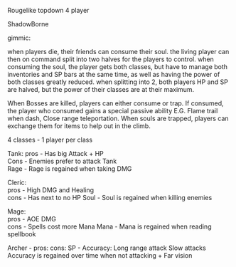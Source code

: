 Rougelike topdown 4 player 

ShadowBorne

gimmic:

when players die, their friends can consume their soul. the living player can then on command split into two halves
for the players to control. when consuming the soul, the player gets both classes, but have to manage both inventories and SP bars
at the same time, as well as having the power of both classes greatly reduced. when splitting into 2, both players HP and SP are halved, but
the power of their classes are at their maximum.

When Bosses are killed, players can either consume or trap. If consumed, the player who consumed gains a special passive ability E.G. Flame trail when dash, 
Close range teleportation. When souls are trapped, players can exchange them for items to help out in the climb.

4 classes - 1 player per class

Tank: 
pros -	Has big Attack + HP			
Cons -	Enemies prefer to attack Tank									
Rage -  Rage is regained when taking DMG
	

	

Cleric: 					 				
pros - High DMG and Healing						
cons - Has next to no HP
Soul - Soul is regained when killing enemies


Mage: 										
pros -	AOE DMG										
cons -	Spells cost more Mana
Mana -	Mana is regained when reading spellbook

 Archer - pros:				cons:						SP - Accuracy:
	Long range attack		Slow attacks					Accuracy is regained over time when not attacking
	+ Far vision
	   
	
